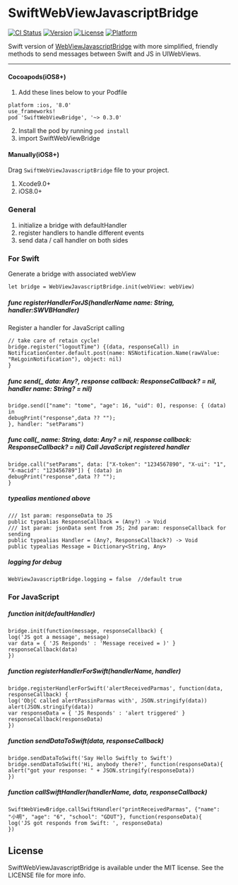 # SwiftWebViewJavascriptBridge

[![CI Status](http://img.shields.io/travis/ming/SwiftWebViewJavascriptBridge.svg?style=flat)](https://travis-ci.org/ming/SwiftWebViewJavascriptBridge)
[![Version](https://img.shields.io/cocoapods/v/SwiftWebViewJavascriptBridge.svg?style=flat)](http://cocoapods.org/pods/SwiftWebViewJavascriptBridge)
[![License](https://img.shields.io/cocoapods/l/SwiftWebViewJavascriptBridge.svg?style=flat)](http://cocoapods.org/pods/SwiftWebViewJavascriptBridge)
[![Platform](https://img.shields.io/cocoapods/p/SwiftWebViewJavascriptBridge.svg?style=flat)](http://cocoapods.org/pods/SwiftWebViewJavascriptBridge)

Swift version of [WebViewJavascriptBridge](https://github.com/marcuswestin/WebViewJavascriptBridge) with more simplified, friendly methods to send messages between Swift and JS in UIWebViews.

---

#### Cocoapods(iOS8+)


1. Add these lines below to your Podfile

```
platform :ios, '8.0'
use_frameworks!
pod 'SwiftWebViewBridge', '~> 0.3.0'
```
2. Install the pod by running `pod install`
3. import SwiftWebViewBridge

#### Manually(iOS8+)

Drag `SwiftWebViewJavascriptBridge` file to your project.

1. Xcode9.0+
2. iOS8.0+

### General

1. initialize a bridge with defaultHandler
2. register handlers to handle different events
3. send data / call handler on both sides

### For Swift

Generate a bridge with associated webView
```
let bridge = WebViewJavascriptBridge.init(webView: webView)
```
##### func registerHandlerForJS(handlerName name: String, handler:SWVBHandler)
Register a handler for JavaScript calling

```
// take care of retain cycle!
bridge.register("logoutTime") {(data, responseCall) in
NotificationCenter.default.post(name: NSNotification.Name(rawValue: "ReLgoinNotification"), object: nil)
}
```
##### func send(_ data: Any?, response callback: ResponseCallback? = nil, handler name: String? = nil)

```
bridge.send(["name": "tome", "age": 16, "uid": 0], response: { (data) in
debugPrint("response",data ?? "");
}, handler: "setParams")
```
#####  func call(_ name: String, data: Any? = nil, response callback: ResponseCallback? = nil) Call JavaScript registered handler

```
bridge.call("setParams", data: ["X-token": "1234567890", "X-ui": "1", "X-macid": "123456789"]) { (data) in
debugPrint("response",data ?? "");
}
```
##### typealias mentioned above

```
/// 1st param: responseData to JS
public typealias ResponseCallback = (Any?) -> Void
/// 1st param: jsonData sent from JS; 2nd param: responseCallback for sending
public typealias Handler = (Any?, ResponseCallback?) -> Void
public typealias Message = Dictionary<String, Any>

```

##### logging for debug

```
WebViewJavascriptBridge.logging = false  //default true
```

### For JavaScript

##### function init(defaultHandler)

```
bridge.init(function(message, responseCallback) {
log('JS got a message', message)
var data = { 'JS Responds' : 'Message received = )' }
responseCallback(data)
})
```
##### function registerHandlerForSwift(handlerName, handler)

```
bridge.registerHandlerForSwift('alertReceivedParmas', function(data, responseCallback) {
log('ObjC called alertPassinParmas with', JSON.stringify(data))
alert(JSON.stringify(data))
var responseData = { 'JS Responds' : 'alert triggered' }
responseCallback(responseData)
})
```

##### function sendDataToSwift(data, responseCallback)

```
bridge.sendDataToSwift('Say Hello Swiftly to Swift')
bridge.sendDataToSwift('Hi, anybody there?', function(responseData){
alert("got your response: " + JSON.stringify(responseData))
})
```

##### function callSwiftHandler(handlerName, data, responseCallback)

```
SwiftWebViewBridge.callSwiftHandler("printReceivedParmas", {"name": "小明", "age": "6", "school": "GDUT"}, function(responseData){
log('JS got responds from Swift: ', responseData)
})
```

## License

SwiftWebViewJavascriptBridge is available under the MIT license. See the LICENSE file for more info.
